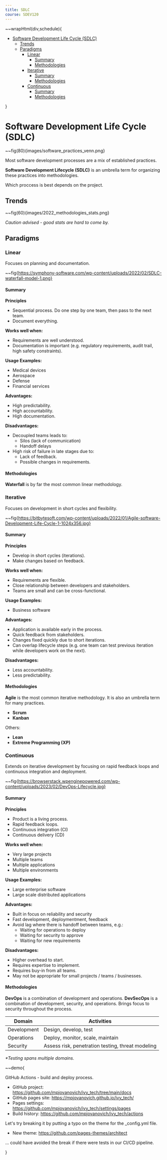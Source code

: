 ```yaml
---
title: SDLC
course: SDEV120
---
```


~~wrapHtml(div,schedule){

- [Software Development Life Cycle (SDLC)](#software-development-life-cycle-sdlc)
  - [Trends](#trends)
  - [Paradigms](#paradigms)
    - [Linear](#linear)
      - [Summary](#summary)
      - [Methodologies](#methodologies)
    - [Iterative](#iterative)
      - [Summary](#summary-1)
      - [Methodologies](#methodologies-1)
    - [Continuous](#continuous)
      - [Summary](#summary-2)
      - [Methodologies](#methodologies-2)

}

# Software Development Life Cycle (SDLC)

~~fig(80){images/software_practices_venn.png}

Most software development processes are a mix of established practices.

**Software Development Lifecycle (SDLC)** is an umbrella term for organizing these practices into methodologies.

Which proccess is best depends on the project.

## Trends

~~fig(60){images/2022_methodologies_stats.png}

_Caution advised - good stats are hard to come by._

## Paradigms

### Linear

Focuses on planning and documentation.

~~fig{https://symphony-software.com/wp-content/uploads/2022/02/SDLC-waterfall-model-1.png}

#### Summary

**Principles**

- Sequential process. Do one step by one team, then pass to the next team.
- Document everything.

**Works well when:**

- Requirements are well understood.
- Documentation is important (e.g. regulatory requirements, audit trail, high safety constraints).

**Usage Examples:**

- Medical devices
- Aerospace
- Defense
- Financial services

**Advantages:**

- High predictability.
- High accountability.
- High documentation.

**Disadvantages:**

- Decoupled teams leads to:
  - Silos (lack of communication)
  - Handoff delays
- High risk of failure in late stages due to:
  - Lack of feedback.
  - Possible changes in requirements.

#### Methodologies

**Waterfall** is by far the most common linear methodology.

### Iterative

Focuses on development in short cycles and flexibility.

~~fig{https://bitbytesoft.com/wp-content/uploads/2022/01/Agile-software-Development-Life-Cycle-1-1024x356.jpg}

#### Summary

**Principles**

- Develop in short cycles (iterations).
- Make changes based on feedback.

**Works well when:**

- Requirements are flexible.
- Close relationship between developers and stakeholders.
- Teams are small and can be cross-functional.

**Usage Examples:**

- Business software

**Advantages:**

- Application is available early in the process.
- Quick feedback from stakeholders.
- Changes fixed quickly due to short iterations.
- Can overlap lifecycle steps (e.g. one team can test previous iteration while developers work on the next).

**Disadvantages:**

- Less accountability.
- Less predictability.

#### Methodologies

**Agile** is the most common iterative methodology. It is also an umbrella term for many practices.

- **Scrum**
- **Kanban**

Others:

- **Lean**
- **Extreme Programming (XP)**

### Continuous

Extends on iterative development by focusing on rapid feedback loops and continuous integration and deployment.

~~fig{https://browserstack.wpenginepowered.com/wp-content/uploads/2023/02/DevOps-Lifecycle.jpg}

#### Summary

**Principles**

- Product is a living process.
- Rapid feedback loops.
- Continuous integration (CI)
- Continuous delivery (CD)

**Works well when:**

- Very large projects
- Multiple teams
- Multiple applications
- Multiple environments

**Usage Examples:**

- Large enterprise software
- Large scale distributed applications

**Advantages:**

- Built in focus on reliability and security
- Fast development, deploymentment, feedback
- Avoid lag where there is handoff between teams, e.g.:
  - Waiting for operations to deploy
  - Waiting for security to approve
  - Waiting for new requirements

**Disadvantages:**

- Higher overhead to start.
- Requires expertise to implement.
- Requires buy-in from all teams.
- May not be appropriate for small projects / teams / businesses.

#### Methodologies

**DevOps** is a combination of development and operations.
**DevSecOps** is a combination of development, security, and operations. Brings focus to security throughout the process.

| Domain      | Activities                                        |
| ----------- | ------------------------------------------------- |
| Development | Design, develop, test                             |
| Operations  | Deploy, monitor, scale, maintain                  |
| Security    | Assess risk, penetration testing, threat modeling |

_\*Testing spans multiple domains._

~~demo{

GitHub Actions - build and deploy process.

- GitHub project: https://github.com/mpjovanovich/ivy_tech/tree/main/docs
- GitHub pages site: https://mpjovanovich.github.io/ivy_tech/
- Pages settings: https://github.com/mpjovanovich/ivy_tech/settings/pages
- Build history: https://github.com/mpjovanovich/ivy_tech/actions

Let's try breaking it by putting a typo on the theme for the \_config.yml file.

- New theme: https://github.com/pages-themes/architect

... could have avoided the break if there were tests in our CI/CD pipeline.

}
